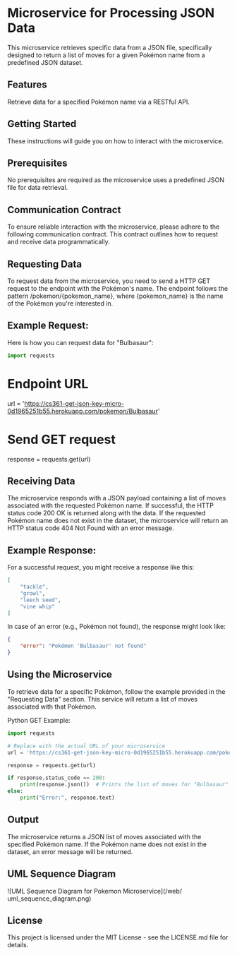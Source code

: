 # Microservice for Processing JSON Data
This microservice retrieves specific data from a JSON file, specifically designed to return a list of moves for a given Pokémon name from a predefined JSON dataset.

## Features
Retrieve data for a specified Pokémon name via a RESTful API.
## Getting Started
These instructions will guide you on how to interact with the microservice.

## Prerequisites
No prerequisites are required as the microservice uses a predefined JSON file for data retrieval.
## Communication Contract
To ensure reliable interaction with the microservice, please adhere to the following communication contract. This contract outlines how to request and receive data programmatically.

## Requesting Data
To request data from the microservice, you need to send a HTTP GET request to the endpoint with the Pokémon's name. The endpoint follows the pattern /pokemon/{pokemon_name}, where {pokemon_name} is the name of the Pokémon you're interested in.

## Example Request:

Here is how you can request data for "Bulbasaur":

```python
import requests
```

# Endpoint URL
url = 'https://cs361-get-json-key-micro-0d1965251b55.herokuapp.com/pokemon/Bulbasaur'

# Send GET request
response = requests.get(url)
## Receiving Data
The microservice responds with a JSON payload containing a list of moves associated with the requested Pokémon name. If successful, the HTTP status code 200 OK is returned along with the data. If the requested Pokémon name does not exist in the dataset, the microservice will return an HTTP status code 404 Not Found with an error message.

## Example Response:

For a successful request, you might receive a response like this:

```json
[
    "tackle",
    "growl",
    "leech seed",
    "vine whip"
]
```

In case of an error (e.g., Pokémon not found), the response might look like:

```json
{
    "error": "Pokémon 'Bulbasaur' not found"
}
```
## Using the Microservice
To retrieve data for a specific Pokémon, follow the example provided in the "Requesting Data" section. This service will return a list of moves associated with that Pokémon.

Python GET Example:

```python
import requests

# Replace with the actual URL of your microservice
url = 'https://cs361-get-json-key-micro-0d1965251b55.herokuapp.com/pokemon/Bulbasaur'

response = requests.get(url)

if response.status_code == 200:
    print(response.json())  # Prints the list of moves for "Bulbasaur"
else:
    print("Error:", response.text)

```


## Output
The microservice returns a JSON list of moves associated with the specified Pokémon name. If the Pokémon name does not exist in the dataset, an error message will be returned.

## UML Sequence Diagram

![UML Sequence Diagram for Pokemon Microservice](/web/ uml_sequence_diagram.png)

## License
This project is licensed under the MIT License - see the LICENSE.md file for details.
